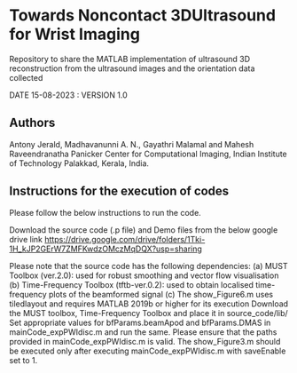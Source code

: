 # Towards Noncontact 3DUltrasound for Wrist Imaging

Repository to share the MATLAB implementation of ultrasound 3D reconstruction from the ultrasound images and the orientation data collected

DATE 15-08-2023 : VERSION 1.0

## Authors
Antony Jerald, Madhavanunni A. N., Gayathri Malamal and Mahesh Raveendranatha Panicker
Center for Computational Imaging, Indian Institute of Technology Palakkad, Kerala, India.

## Instructions for the execution of codes
Please follow the below instructions to run the code.

Download the source code (.p file) and Demo files from the below google drive link
https://drive.google.com/drive/folders/1Tki-1H_kJP2GErW7ZMFKwdzOMczMqDQX?usp=sharing


Please note that the source code has the following dependencies:
(a) MUST Toolbox (ver.2.0): used for robust smoothing and vector flow visualisation
(b) Time-Frequency Toolbox (tftb-ver.0.2): used to obtain localised time-frequency plots of the beamformed signal
(c) The show_Figure6.m uses tiledlayout and requires MATLAB 2019b or higher for its execution
Download the MUST toolbox, Time-Frequency Toolbox and place it in source_code/lib/
Set appropriate values for bfParams.beamApod and bfParams.DMAS in mainCode_expPWIdisc.m and run the same. Please ensure that the paths provided in mainCode_expPWIdisc.m is valid.
The show_Figure3.m should be executed only after executing mainCode_expPWIdisc.m with saveEnable set to 1.
